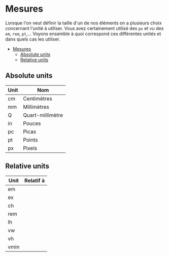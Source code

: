 # Mesures

Lorsque l'on veut définir la taille d'un de nos éléments on a plusieurs choix concernant l'unité à utiliser. Vous avez certainement utilisé des `px` et vu des `em`, `rem`, `pt`,... Voyons ensemble à quoi correspond ces différentes unités et dans quels cas les utiliser.

- [Mesures](#mesures)
  - [Absolute units](#absolute-units)
  - [Relative units](#relative-units)

## Absolute units

Unit | Nom 
--- | ---
cm | Centimètres
mm | Millimètres
Q | Quart-millimètre
in | Pouces
pc | Picas
pt | Points
px | Pixels

## Relative units

Unit | Relatif à 
--- | ---
em | 
ex |
ch |
rem |
lh |
vw |
vh |
vmin |